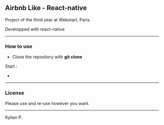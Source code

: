 ## Airbnb Like - React-native
Project of the third year at Webstart, Paris.

Developped with react-native

 <!-- ![zoom img](http://img.kp-dev.fr/visuel-zoom.jpg) -->

---

### How to use

- Clone the repository with __git clone__

Start :

- 

---

### License

Please use and re-use however you want.

---

Kylian P.
